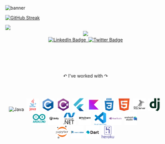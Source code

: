![banner](https://user-images.githubusercontent.com/79324505/235362276-9c8344cf-86a7-4425-8822-024898c5be46.png)

[![GitHub Streak](http://github-readme-streak-stats.herokuapp.com?user=Joao-Eleuterio&hide_border=true&border_radius=5&locale=pt_BR&date_format=n%2Fj%5B%2FY%5D&card_width=1200&stroke=FFFFFF&ring=EB9C40&fire=EB9C40&currStreakNum=FFFFFF&sideNums=FFFFFF&currStreakLabel=FFFFFF&sideLabels=FFFFFF&dates=FFFFFF&border=FFFFFF&background=8F1212)](https://git.io/streak-stats)


<picture>
<source
  srcset="https://github-readme-stats.vercel.app/api?username=Joao-Eleuterio&show_icons=true&theme=dark&include_all_commits=true&count_private=true"
  media="(prefers-color-scheme: dark)"
/>
<source
  srcset="https://github-readme-stats.vercel.app/api?username=Joao-Eleuterio&show_icons=true&theme=dark&include_all_commits=true&count_private=true"
  media="(prefers-color-scheme: light), (prefers-color-scheme: no-preference)"
/>
<img src="https://github-readme-stats.vercel.app/api?username=Joao-Eleuterio&show_icons=true&theme=dark&include_all_commits=true&count_private=true" />
</picture>




<div align="center">
  <img src="https://media.giphy.com/media/M9gbBd9nbDrOTu1Mqx/giphy.gif" width="100"/>
  <div id="badges">
  <a href="your-linkedin-URL">
    <img src="https://img.shields.io/badge/LinkedIn-blue?style=for-the-badge&logo=linkedin&logoColor=white" alt="LinkedIn Badge"/>
  </a>
  <a href="your-youtube-URL">
    <img height=28px src="https://komarev.com/ghpvc/?username=Joao-Eleuterio&style=flat-square&color=blue" alt=""/>
  </a>
  <a href="your-twitter-URL">
    <img src="https://img.shields.io/badge/Twitter-blue?style=for-the-badge&logo=twitter&logoColor=white" alt="Twitter Badge"/>
  </a>
</div>





<br><br><br><br>
<div align="center">
↶ I've worked with ↷

<br><br>

  <img src="https://cdn.jsdelivr.net/gh/devicons/devicon/icons/python/python-original.svg" title="Java" alt="Java" width="40" height="40"/>&nbsp;
  <img src="https://github.com/devicons/devicon/blob/master/icons/java/java-original-wordmark.svg" title="React" alt="React" width="40" height="40"/>&nbsp;
  <img src="https://github.com/devicons/devicon/blob/master/icons/c/c-original.svg" title="Spring" alt="Spring" width="40" height="40"/>&nbsp;
  <img src="https://github.com/devicons/devicon/blob/master/icons/csharp/csharp-original.svg" title="Material UI" alt="Material UI" width="40" height="40"/>&nbsp;
  <img src="https://github.com/devicons/devicon/blob/master/icons/flutter/flutter-original.svg" title="Flutter" alt="Flutter" width="40" height="40"/>&nbsp;
  <img src="https://github.com/devicons/devicon/blob/master/icons/kotlin/kotlin-original.svg" title="Redux" alt="Redux " width="40" height="40"/>&nbsp;
  <img src="https://github.com/devicons/devicon/blob/master/icons/css3/css3-plain-wordmark.svg"  title="CSS3" alt="CSS" width="40" height="40"/>&nbsp;
  <img src="https://github.com/devicons/devicon/blob/master/icons/html5/html5-original.svg" title="HTML5" alt="HTML" width="40" height="40"/>&nbsp;
  <img src="https://github.com/devicons/devicon/blob/v2.15.1/icons/microsoftsqlserver/microsoftsqlserver-plain-wordmark.svg" title="Firebase" alt="Firebase" width="40" height="40"/>&nbsp;
  <img src="https://github.com/devicons/devicon/blob/master/icons/django/django-plain.svg" title="Gatsby"  alt="Gatsby" width="40" height="40"/>&nbsp;
  <img src="https://github.com/devicons/devicon/blob/master/icons/arduino/arduino-original-wordmark.svg" title="NodeJS" alt="NodeJS" width="40" height="40"/>&nbsp;
  <img src="https://github.com/devicons/devicon/blob/v2.15.1/icons/unity/unity-original-wordmark.svg" title="AWS" alt="AWS" width="40" height="40"/>&nbsp;
  <img src="https://github.com/devicons/devicon/blob/v2.15.1/icons/dot-net/dot-net-original-wordmark.svg" title="AWS" alt="AWS" width="40" height="40"/>&nbsp;
  <img src="https://github.com/devicons/devicon/blob/v2.15.1/icons/pycharm/pycharm-original-wordmark.svg" title="AWS" alt="AWS" width="40" height="40"/>&nbsp;
  <img src="https://github.com/devicons/devicon/blob/v2.15.1/icons/vscode/vscode-original-wordmark.svg" title="AWS" alt="AWS" width="40" height="40"/>&nbsp;
  <img src="https://github.com/devicons/devicon/blob/v2.15.1/icons/visualstudio/visualstudio-plain-wordmark.svg" title="AWS" alt="AWS" width="40" height="40"/>&nbsp;
  <img src="https://github.com/devicons/devicon/blob/v2.15.1/icons/androidstudio/androidstudio-original-wordmark.svg" title="AWS" alt="AWS" width="40" height="40"/>&nbsp;  
  <img src="https://github.com/devicons/devicon/blob/v2.15.1/icons/jupyter/jupyter-original-wordmark.svg" title="AWS" alt="AWS" width="40" height="40"/>&nbsp;
  <img src="https://github.com/devicons/devicon/blob/v2.15.1/icons/intellij/intellij-original-wordmark.svg" title="AWS" alt="AWS" width="40" height="40"/>&nbsp;
  <img src="https://github.com/devicons/devicon/blob/v2.15.1/icons/dart/dart-original-wordmark.svg" title="AWS" alt="AWS" width="40" height="40"/>&nbsp;
  <img src="https://github.com/devicons/devicon/blob/v2.15.1/icons/heroku/heroku-original-wordmark.svg" title="AWS" alt="AWS" width="40" height="40"/>&nbsp;
</div>
